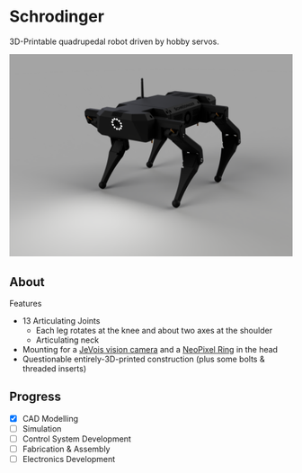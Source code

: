 # Schrodinger
3D-Printable quadrupedal robot driven by hobby servos.

![image](https://github.com/Robert-Mones/Schrodinger/blob/main/images/renders/isometric-standing-v91.png)

## About
Features
- 13 Articulating Joints
    - Each leg rotates at the knee and about two axes at the shoulder
    - Articulating neck
- Mounting for a [JeVois vision camera](http://www.jevois.org/) and a [NeoPixel Ring](https://www.adafruit.com/product/1643) in the head
- Questionable entirely-3D-printed construction (plus some bolts & threaded inserts) 

## Progress
- [x] CAD Modelling
- [ ] Simulation
- [ ] Control System Development
- [ ] Fabrication & Assembly
- [ ] Electronics Development
